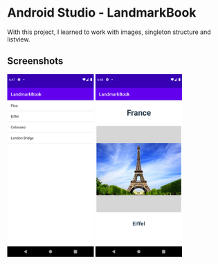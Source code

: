 # Android Studio - LandmarkBook
With this project, I learned to work with images, singleton structure and listview.
## Screenshots
<img src = "app/src/main/res/drawable/ss1.png" width = "200"> <img src = "app/src/main/res/drawable/ss2.png" width = "200">
